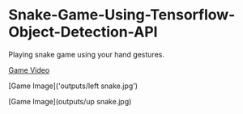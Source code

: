 # Snake-Game-Using-Tensorflow-Object-Detection-API

Playing snake game using your hand gestures.

[Game Video](https://github.com/TheAILearner/Snake-Game-Using-Tensorflow-Object-Detection-API/blob/master/outputs/Video%20Project%202019-03-04.WMV)

[Game Image]('outputs/left snake.jpg')

[Game Image](outputs/up snake.jpg)

